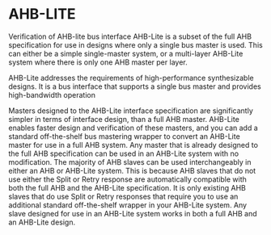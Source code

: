 # AHB-LITE
Verification of AHB-lite bus interface
AHB-Lite is a subset of the full AHB specification for use in designs where only a single bus master is used. This can either be a simple single-master system, or a multi-layer AHB-Lite system where there is only one AHB master per layer.

AHB-Lite addresses the requirements of high-performance synthesizable
designs. It is a bus interface that supports a single bus master and provides
high-bandwidth operation

Masters designed to the AHB-Lite interface specification are significantly simpler in terms of interface design, than a full AHB master. AHB-Lite enables faster design and verification of these masters, and you can add a standard off-the-shelf bus mastering wrapper to convert an AHB-Lite master for use in a full AHB system.
Any master that is already designed to the full AHB specification can be used in an AHB-Lite system with no modification. The majority of AHB slaves can be used interchangeably in either an AHB or AHB-Lite system. This is because AHB slaves that do not use either the Split or Retry response are automatically compatible with both the full AHB and the AHB-Lite specification. It is only existing AHB slaves that do use Split or Retry responses that require you to use an additional standard off-the-shelf wrapper in your AHB-Lite system.
Any slave designed for use in an AHB-Lite system works in both a full AHB and an AHB-Lite design.

